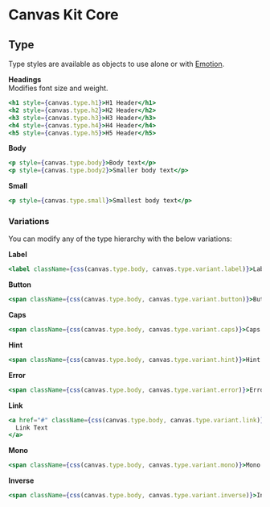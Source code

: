 # Canvas Kit Core

## Type

Type styles are available as objects to use alone or with [Emotion](https://github.com/emotion-js/emotion).

**Headings**  
Modifies font size and weight.

```jsx
<h1 style={canvas.type.h1}>H1 Header</h1>
<h2 style={canvas.type.h2}>H2 Header</h2>
<h3 style={canvas.type.h3}>H3 Header</h3>
<h4 style={canvas.type.h4}>H4 Header</h4>
<h5 style={canvas.type.h5}>H5 Header</h5>
```

**Body**

```jsx
<p style={canvas.type.body}>Body text</p>
<p style={canvas.type.body2}>Smaller body text</p>
```

**Small**

```jsx
<p style={canvas.type.small}>Smallest body text</p>
```

### Variations

You can modify any of the type hierarchy with the below variations:

**Label**

```jsx
<label className={css(canvas.type.body, canvas.type.variant.label)}>Label Text</label>
```

**Button**

```jsx
<span className={css(canvas.type.body, canvas.type.variant.button)}>Button Text</span>
```

**Caps**

```jsx
<span className={css(canvas.type.body, canvas.type.variant.caps)}>Caps Text</span>
```

**Hint**

```jsx
<span className={css(canvas.type.body, canvas.type.variant.hint)}>Hint Text</span>
```

**Error**

```jsx
<span className={css(canvas.type.body, canvas.type.variant.error)}>Error Text</span>
```

**Link**

```jsx
<a href="#" className={css(canvas.type.body, canvas.type.variant.link)}>
  Link Text
</a>
```

**Mono**

```jsx
<span className={css(canvas.type.body, canvas.type.variant.mono)}>Mono Text</span>
```

**Inverse**

```jsx
<span className={css(canvas.type.body, canvas.type.variant.inverse)}>Inverse Text</span>
```
